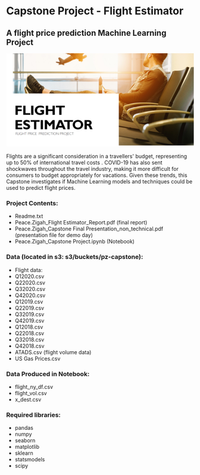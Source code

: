 # Capstone Project - Flight Estimator

## A flight price prediction Machine Learning Project

<img src="Notebook/Images/flight_estimator.png">

Flights are a significant consideration in a travellers' budget, representing up to 50% of international travel costs . COVID-19 has also sent shockwaves throughout the travel industry, making it more difficult for consumers to budget appropriately for vacations. Given these trends, this Capstone investigates if Machine Learning models and techniques could be used to predict flight prices.

### Project Contents:
- Readme.txt
- Peace.Zigah_Flight Estimator_Report.pdf (final report)
- Peace.Zigah_Capstone Final Presentation_non_technical.pdf (presentation file for demo day)
- Peace.Zigah_Capstone Project.ipynb (Notebook)

### Data (located in s3: s3/buckets/pz-capstone):
- Flight data:
- Q12020.csv
- Q22020.csv
- Q32020.csv
- Q42020.csv
- Q12019.csv
- Q22019.csv
- Q32019.csv
- Q42019.csv
- Q12018.csv
- Q22018.csv
- Q32018.csv
- Q42018.csv
- ATADS.csv (flight volume data)
- US Gas Prices.csv 

### Data Produced in Notebook:
- flight_ny_df.csv
- flight_vol.csv 
- x_dest.csv 

### Required libraries:
- pandas
- numpy
- seaborn
- matplotlib
- sklearn
- statsmodels
- scipy
